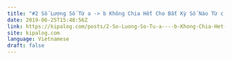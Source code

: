```yaml
---
title: "#2 Số Lượng Số Từ a -> b Không Chia Hết Cho Bất Kỳ Số Nào Từ c -> d"
date: 2019-06-25T15:48:56Z
link: https://kipalog.com/posts/2-So-Luong-So-Tu-a----b-Khong-Chia-Het-Cho-Bat-Ky-So-Nao-Tu-c----d?utm_medium=RSS&utm_source=news.12bit.vn
site: kipalog.com
language: Vietnamese
draft: false
---
```

